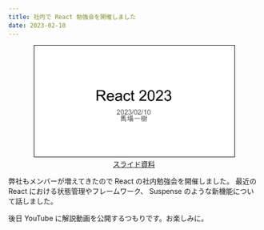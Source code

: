 ```yaml
---
title: 社内で React 勉強会を開催しました
date: 2023-02-10
---
```


<div style="display: flex; justify-content: center;">
  <a href="/img/articles/React-2023.pdf" target="_blank">
    <img src="/img/articles/react-2023-title.png" alt="React 2023" loading="lazy" style="border: 1px solid black; width: 400px;" />
    <div style="text-align: center; width: 400px;">スライド資料</div>
  </a>
</div>

弊社もメンバーが増えてきたので React の社内勉強会を開催しました。
最近の React における状態管理やフレームワーク、 Suspense のような新機能について話しました。

後日 YouTube に解説動画を公開するつもりです。お楽しみに。

